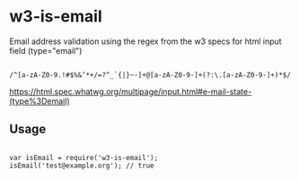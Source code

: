 # w3-is-email

Email address validation using the regex from the w3 specs for html input field (type="email")


```JS

/^[a-zA-Z0-9.!#$%&’*+/=?^_`{|}~-]+@[a-zA-Z0-9-]+(?:\.[a-zA-Z0-9-]+)*$/

```

https://html.spec.whatwg.org/multipage/input.html#e-mail-state-(type%3Demail)


## Usage

```JS

var isEmail = require('w3-is-email');
isEmail('test@example.org'); // true

```
